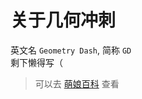 # 关于几何冲刺

英文名 ```Geometry Dash```, 简称 ```GD```    
剩下懒得写（

> 可以去 [萌娘百科](https://zh.moegirl.org.cn/%E5%87%A0%E4%BD%95%E5%86%B2%E5%88%BA) 查看
